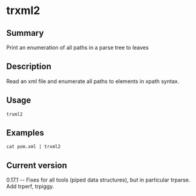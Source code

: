 # trxml2

## Summary

Print an enumeration of all paths in a parse tree to leaves

## Description

Read an xml file and enumerate all paths to elements in xpath syntax.

## Usage

    trxml2

## Examples

    cat pom.xml | trxml2

## Current version

0.17.1 -- Fixes for all tools (piped data structures), but in particular trparse. Add trperf, trpiggy.
